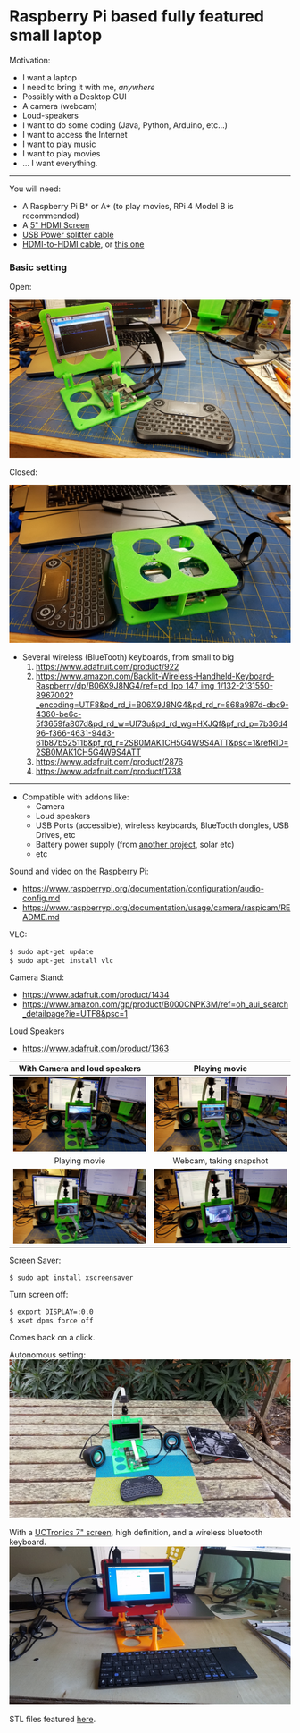 # Raspberry Pi based fully featured small laptop
Motivation:
- I want a laptop
- I need to bring it with me, _anywhere_
- Possibly with a Desktop GUI
- A camera (webcam)
- Loud-speakers
- I want to do some coding (Java, Python, Arduino, etc...)
- I want to access the Internet
- I want to play music
- I want to play movies
- ... I want everything.

---

You will need:
- A Raspberry Pi B* or A* (to play movies, RPi 4 Model B is recommended)
- A [5" HDMI Screen](https://www.adafruit.com/product/2232)
- [USB Power splitter cable](https://www.adafruit.com/product/3030)
- [HDMI-to-HDMI cable](https://www.adafruit.com/product/2197), or [this one](https://www.adafruit.com/product/2420)

### Basic setting
Open:

![Open](./images/01.jpg)

Closed:

![Closed](./images/02.jpg)

- Several wireless (BlueTooth) keyboards, from small to big
	1. <https://www.adafruit.com/product/922>
	1. <https://www.amazon.com/Backlit-Wireless-Handheld-Keyboard-Raspberry/dp/B06X9J8NG4/ref=pd_lpo_147_img_1/132-2131550-8967002?_encoding=UTF8&pd_rd_i=B06X9J8NG4&pd_rd_r=868a987d-dbc9-4360-be6c-5f3659fa807d&pd_rd_w=UI73u&pd_rd_wg=HXJQf&pf_rd_p=7b36d496-f366-4631-94d3-61b87b52511b&pf_rd_r=2SB0MAK1CH5G4W9S4ATT&psc=1&refRID=2SB0MAK1CH5G4W9S4ATT>
	1. <https://www.adafruit.com/product/2876>
	1. <https://www.adafruit.com/product/1738>

---

- Compatible with addons like:
	- Camera
	- Loud speakers
	- USB Ports (accessible), wireless keyboards, BlueTooth dongles, USB Drives, etc
	- Battery power supply (from [another project](https://github.com/OlivierLD/3DPrinting/tree/master/OpenSCAD/Battery.Cases), solar etc)
	- etc

Sound and video on the Raspberry Pi:
- <https://www.raspberrypi.org/documentation/configuration/audio-config.md>
- <https://www.raspberrypi.org/documentation/usage/camera/raspicam/README.md>

VLC:
```
$ sudo apt-get update
$ sudo apt-get install vlc
```

Camera Stand:
- <https://www.adafruit.com/product/1434>
- <https://www.amazon.com/gp/product/B000CNPK3M/ref=oh_aui_search_detailpage?ie=UTF8&psc=1>

Loud Speakers
- <https://www.adafruit.com/product/1363>

| With Camera and loud speakers | Playing movie           |
|:-----------------------------:|:-----------------------:|
| ![03](./images/03.jpg)        | ![04](./images/04.jpg)  |
| Playing movie                 | Webcam, taking snapshot |
| ![05](./images/05.jpg)        | ![06](./images/06.jpg)  |

Screen Saver:
```
$ sudo apt install xscreensaver
```

Turn screen off:
```
$ export DISPLAY=:0.0
$ xset dpms force off
```
Comes back on a click.

Autonomous setting:
![07](./images/07.jpg)


With a [UCTronics 7" screen](https://www.uctronics.com/display/uctronics-7-inch-touch-screen-for-raspberry-pi-1024-600-capacitive-hdmi-lcd-touchscreen-monitor-portable-display-for-pi-4-b-3-b-windows-10-8-7-free-driver.html), high definition, and a wireless bluetooth keyboard.
![08](./images/08.jpg)

STL files featured [here](./stl/raspberry.pi.B.dev.board.7in.screen.stl).
